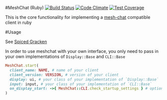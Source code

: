 #MeshChat (Ruby) [![Build Status](https://travis-ci.org/NullVoxPopuli/meshchat.svg)](https://travis-ci.org/NullVoxPopuli/meshchat) [![Code Climate](https://codeclimate.com/github/NullVoxPopuli/meshchat/badges/gpa.svg)](https://codeclimate.com/github/NullVoxPopuli/meshchat) [![Test Coverage](https://codeclimate.com/github/NullVoxPopuli/meshchat/badges/coverage.svg)](https://codeclimate.com/github/NullVoxPopuli/meshchat/coverage)

This is the core functionality for implementing a [mesh-chat](https://github.com/neuravion/mesh-chat) compatible client in ruby

#Usage

See [Spiced Gracken](https://github.com/NullVoxPopuli/spiced_gracken)

In order to use meshchat with your own interface, you only need to pass in your own implementations of `Display::Base` and `CLI::Base`

```ruby
MeshChat.start(
  client_name: NAME, # name of your client
  client_version: VERSION, # version of your client
  display: ui, # your class of your implementation of `Display::Base`
  input: input, # your class of your implementation of `CLI::Base`
  on_display_start: ->{ MeshChat::CLI.check_startup_settings } # optional
)
```
